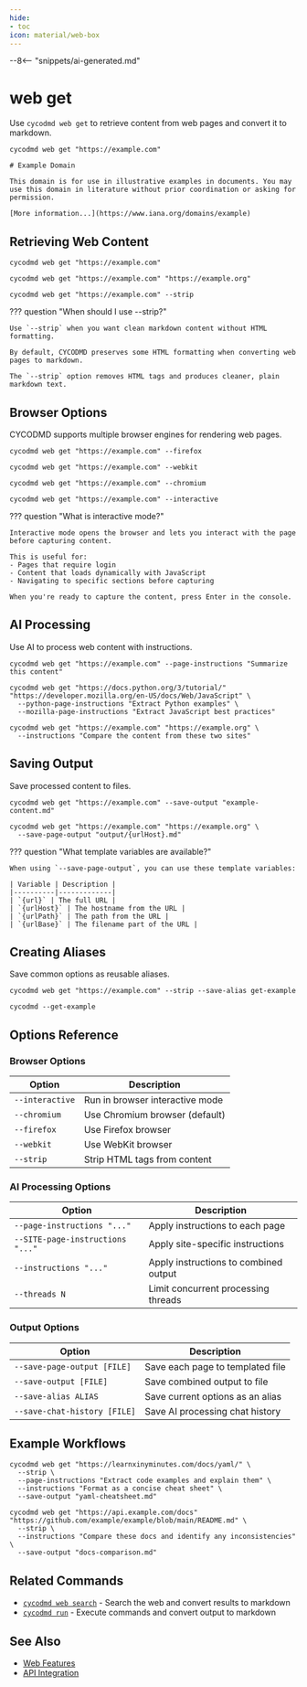 ```yaml
---
hide:
- toc
icon: material/web-box
---
```


--8<-- "snippets/ai-generated.md"

# web get

Use `cycodmd web get` to retrieve content from web pages and convert it to markdown.

``` { .bash .cli-command title="Basic usage" }
cycodmd web get "https://example.com"
```

``` { .plaintext .cli-output }
# Example Domain

This domain is for use in illustrative examples in documents. You may use this domain in literature without prior coordination or asking for permission.

[More information...](https://www.iana.org/domains/example)
```

## Retrieving Web Content

``` { .bash .cli-command title="Get content from one URL" }
cycodmd web get "https://example.com" 
```

``` { .bash .cli-command title="Get content from multiple URLs" }
cycodmd web get "https://example.com" "https://example.org"
```

``` { .bash .cli-command title="Strip HTML tags from content" }
cycodmd web get "https://example.com" --strip
```

??? question "When should I use --strip?"

    Use `--strip` when you want clean markdown content without HTML formatting.
    
    By default, CYCODMD preserves some HTML formatting when converting web pages to markdown.
    
    The `--strip` option removes HTML tags and produces cleaner, plain markdown text.

## Browser Options

CYCODMD supports multiple browser engines for rendering web pages.

``` { .bash .cli-command title="Use Firefox" }
cycodmd web get "https://example.com" --firefox
```

``` { .bash .cli-command title="Use WebKit" }
cycodmd web get "https://example.com" --webkit
```

``` { .bash .cli-command title="Use Chromium (default)" }
cycodmd web get "https://example.com" --chromium
```

``` { .bash .cli-command title="Interactive mode (manual browser interaction)" }
cycodmd web get "https://example.com" --interactive
```

??? question "What is interactive mode?"

    Interactive mode opens the browser and lets you interact with the page before capturing content.
    
    This is useful for:
    - Pages that require login
    - Content that loads dynamically with JavaScript
    - Navigating to specific sections before capturing
    
    When you're ready to capture the content, press Enter in the console.

## AI Processing

Use AI to process web content with instructions.

``` { .bash .cli-command title="Apply AI instructions to each page" }
cycodmd web get "https://example.com" --page-instructions "Summarize this content"
```

``` { .bash .cli-command title="Apply site-specific instructions" }
cycodmd web get "https://docs.python.org/3/tutorial/" "https://developer.mozilla.org/en-US/docs/Web/JavaScript" \
  --python-page-instructions "Extract Python examples" \
  --mozilla-page-instructions "Extract JavaScript best practices"
```

``` { .bash .cli-command title="Apply instructions to combined output" }
cycodmd web get "https://example.com" "https://example.org" \
  --instructions "Compare the content from these two sites"
```

## Saving Output

Save processed content to files.

``` { .bash .cli-command title="Save combined output to a file" }
cycodmd web get "https://example.com" --save-output "example-content.md"
```

``` { .bash .cli-command title="Save each page to a separate file" }
cycodmd web get "https://example.com" "https://example.org" \
  --save-page-output "output/{urlHost}.md"
```

??? question "What template variables are available?"

    When using `--save-page-output`, you can use these template variables:
    
    | Variable | Description |
    |----------|-------------|
    | `{url}` | The full URL |
    | `{urlHost}` | The hostname from the URL |
    | `{urlPath}` | The path from the URL |
    | `{urlBase}` | The filename part of the URL |

## Creating Aliases

Save common options as reusable aliases.

``` { .bash .cli-command title="Save settings as an alias" }
cycodmd web get "https://example.com" --strip --save-alias get-example
```

``` { .bash .cli-command title="Use the saved alias" }
cycodmd --get-example
```

## Options Reference

### Browser Options

| Option | Description |
|--------|-------------|
| `--interactive` | Run in browser interactive mode |
| `--chromium` | Use Chromium browser (default) |
| `--firefox` | Use Firefox browser |
| `--webkit` | Use WebKit browser |
| `--strip` | Strip HTML tags from content |

### AI Processing Options

| Option | Description |
|--------|-------------|
| `--page-instructions "..."` | Apply instructions to each page |
| `--SITE-page-instructions "..."` | Apply site-specific instructions |
| `--instructions "..."` | Apply instructions to combined output |
| `--threads N` | Limit concurrent processing threads |

### Output Options

| Option | Description |
|--------|-------------|
| `--save-page-output [FILE]` | Save each page to templated file |
| `--save-output [FILE]` | Save combined output to file |
| `--save-alias ALIAS` | Save current options as an alias |
| `--save-chat-history [FILE]` | Save AI processing chat history |

## Example Workflows

``` { .bash .cli-command title="Create a concise cheat sheet from tutorials" }
cycodmd web get "https://learnxinyminutes.com/docs/yaml/" \
  --strip \
  --page-instructions "Extract code examples and explain them" \
  --instructions "Format as a concise cheat sheet" \
  --save-output "yaml-cheatsheet.md"
```

``` { .bash .cli-command title="Compare documentation from multiple sources" }
cycodmd web get "https://api.example.com/docs" "https://github.com/example/example/blob/main/README.md" \
  --strip \
  --instructions "Compare these docs and identify any inconsistencies" \
  --save-output "docs-comparison.md"
```

## Related Commands

- [`cycodmd web search`](web-search.md) - Search the web and convert results to markdown
- [`cycodmd run`](run.md) - Execute commands and convert output to markdown

## See Also

- [Web Features](../../cycodmd/basics/web-features.md)
- [API Integration](../../cycodmd/advanced/api-integration.md)